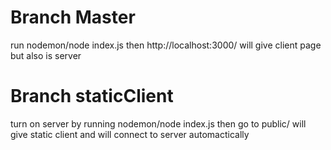 # Branch Master
run nodemon/node index.js
then http://localhost:3000/ will give client page but also is server

# Branch staticClient
turn on server by running nodemon/node index.js
then go to public/ will give static client and will connect to server automactically
